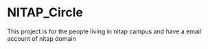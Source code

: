 # NITAP_Circle
This project is for the people living in nitap campus and have a email account of nitap domain
